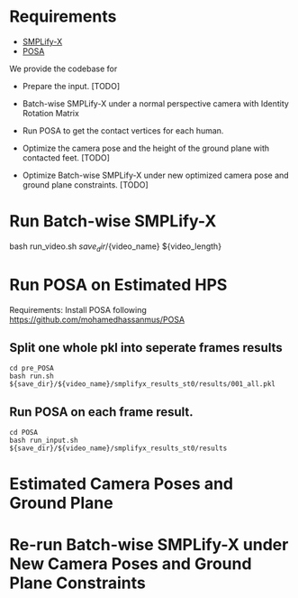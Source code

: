 # Requirements
* [SMPLify-X](https://smpl-x.is.tue.mpg.de/)
* [POSA](https://github.com/mohamedhassanmus/POSA)


We provide the codebase for 

* Prepare the input. [TODO]

* Batch-wise SMPLify-X under a normal perspective camera with Identity Rotation Matrix

* Run POSA to get the contact vertices for each human.

* Optimize the camera pose and the height of the ground plane with contacted feet. [TODO]

* Optimize Batch-wise SMPLify-X under new optimized camera pose and ground plane constraints. [TODO]

# Run Batch-wise SMPLify-X

bash run_video.sh ${save_dir}/${video_name} ${video_length}

# Run POSA on Estimated HPS 

Requirements: Install POSA following https://github.com/mohamedhassanmus/POSA

## Split one whole pkl into seperate frames results
```
cd pre_POSA
bash run.sh ${save_dir}/${video_name}/smplifyx_results_st0/results/001_all.pkl
```

## Run POSA on each frame result.

```
cd POSA
bash run_input.sh ${save_dir}/${video_name}/smplifyx_results_st0/results
```

# Estimated Camera Poses and Ground Plane 


# Re-run Batch-wise SMPLify-X under New Camera Poses and Ground Plane Constraints
